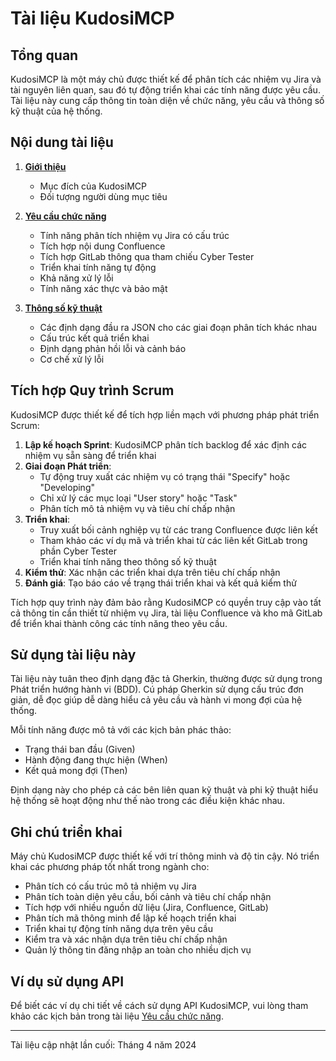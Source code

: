 # Tài liệu KudosiMCP

## Tổng quan

KudosiMCP là một máy chủ được thiết kế để phân tích các nhiệm vụ Jira và tài nguyên liên quan, sau đó tự động triển khai các tính năng được yêu cầu. Tài liệu này cung cấp thông tin toàn diện về chức năng, yêu cầu và thông số kỹ thuật của hệ thống.

## Nội dung tài liệu

1. **[Giới thiệu](introduction_vi.md)**

   - Mục đích của KudosiMCP
   - Đối tượng người dùng mục tiêu

2. **[Yêu cầu chức năng](functional-requirements.md)**

   - Tính năng phân tích nhiệm vụ Jira có cấu trúc
   - Tích hợp nội dung Confluence
   - Tích hợp GitLab thông qua tham chiếu Cyber Tester
   - Triển khai tính năng tự động
   - Khả năng xử lý lỗi
   - Tính năng xác thực và bảo mật

3. **[Thông số kỹ thuật](technical-specifications.md)**
   - Các định dạng đầu ra JSON cho các giai đoạn phân tích khác nhau
   - Cấu trúc kết quả triển khai
   - Định dạng phản hồi lỗi và cảnh báo
   - Cơ chế xử lý lỗi

## Tích hợp Quy trình Scrum

KudosiMCP được thiết kế để tích hợp liền mạch với phương pháp phát triển Scrum:

1. **Lập kế hoạch Sprint**: KudosiMCP phân tích backlog để xác định các nhiệm vụ sẵn sàng để triển khai
2. **Giai đoạn Phát triển**:
   - Tự động truy xuất các nhiệm vụ có trạng thái "Specify" hoặc "Developing"
   - Chỉ xử lý các mục loại "User story" hoặc "Task"
   - Phân tích mô tả nhiệm vụ và tiêu chí chấp nhận
3. **Triển khai**:
   - Truy xuất bối cảnh nghiệp vụ từ các trang Confluence được liên kết
   - Tham khảo các ví dụ mã và triển khai từ các liên kết GitLab trong phần Cyber Tester
   - Triển khai tính năng theo thông số kỹ thuật
4. **Kiểm thử**: Xác nhận các triển khai dựa trên tiêu chí chấp nhận
5. **Đánh giá**: Tạo báo cáo về trạng thái triển khai và kết quả kiểm thử

Tích hợp quy trình này đảm bảo rằng KudosiMCP có quyền truy cập vào tất cả thông tin cần thiết từ nhiệm vụ Jira, tài liệu Confluence và kho mã GitLab để triển khai thành công các tính năng theo yêu cầu.

## Sử dụng tài liệu này

Tài liệu này tuân theo định dạng đặc tả Gherkin, thường được sử dụng trong Phát triển hướng hành vi (BDD). Cú pháp Gherkin sử dụng cấu trúc đơn giản, dễ đọc giúp dễ dàng hiểu cả yêu cầu và hành vi mong đợi của hệ thống.

Mỗi tính năng được mô tả với các kịch bản phác thảo:

- Trạng thái ban đầu (Given)
- Hành động đang thực hiện (When)
- Kết quả mong đợi (Then)

Định dạng này cho phép cả các bên liên quan kỹ thuật và phi kỹ thuật hiểu hệ thống sẽ hoạt động như thế nào trong các điều kiện khác nhau.

## Ghi chú triển khai

Máy chủ KudosiMCP được thiết kế với trí thông minh và độ tin cậy. Nó triển khai các phương pháp tốt nhất trong ngành cho:

- Phân tích có cấu trúc mô tả nhiệm vụ Jira
- Phân tích toàn diện yêu cầu, bối cảnh và tiêu chí chấp nhận
- Tích hợp với nhiều nguồn dữ liệu (Jira, Confluence, GitLab)
- Phân tích mã thông minh để lập kế hoạch triển khai
- Triển khai tự động tính năng dựa trên yêu cầu
- Kiểm tra và xác nhận dựa trên tiêu chí chấp nhận
- Quản lý thông tin đăng nhập an toàn cho nhiều dịch vụ

## Ví dụ sử dụng API

Để biết các ví dụ chi tiết về cách sử dụng API KudosiMCP, vui lòng tham khảo các kịch bản trong tài liệu [Yêu cầu chức năng](functional-requirements.md).

---

Tài liệu cập nhật lần cuối: Tháng 4 năm 2024
